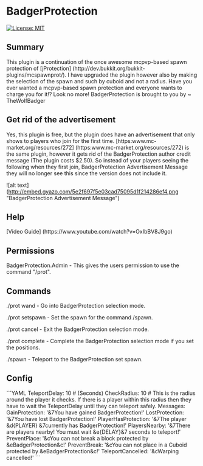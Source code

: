 # BadgerProtection

[![License: MIT](https://img.shields.io/badge/License-MIT-yellow.svg)](https://opensource.org/licenses/MIT)

<h2>Summary</h2>
This plugin is a continuation of the once awesome mcpvp-based spawn protection of [jProtection] (http://dev.bukkit.org/bukkit-plugins/mcspawnprot/). I have upgraded the plugin however also by making the selection of the spawn and such by cuboid and not a radius. Have you ever wanted a mcpvp-based spawn protection and everyone wants to charge you for it!? Look no more! BadgerProtection is brought to you by ~ TheWolfBadger

<h2>Get rid of the advertisement</h2>
Yes, this plugin is free, but the plugin does have an advertisement that only shows to players who join for the first time. [https:www.mc-market.org/resources/272] (https:www.mc-market.org/resources/272) is the same plugin, however it gets rid of the BadgerProtection author credit message (The plugin costs $2.50). So instead of your players seeing the following when they first join, BadgerProtection Advertisement Message they will no longer see this since the version does not include it.

![alt text] (http://embed.gyazo.com/5e2f697f5e03cad75095d1f214286ef4.png "BadgerProtection Advertisement Message")

<h2>Help</h2>
[Video Guide] (https://www.youtube.com/watch?v=OxIbBV8J9go)

<h2>Permissions</h2>
BadgerProtection.Admin - This gives the users permission to use the command "/prot".

<h2>Commands</h2>
./prot wand - Go into BadgerProtection selection mode.

./prot setspawn - Set the spawn for the command /spawn.

./prot cancel - Exit the BadgerProtection selection mode.

./prot complete - Complete the BadgerProtection selection mode if you set the positions.

./spawn - Teleport to the BadgerProtection set spawn.

<h2>Config</h2>
```YAML
TeleportDelay: 10 # (Seconds)
CheckRadius: 10 # This is the radius around the player it checks. If there is a player within this radius then they have to wait the TeleportDelay until they can teleport safely.
Messages:
  GainProtection: '&7You have gained BadgerProtection!'
  LostProtection: '&7You have lost BadgerProtection!'
  PlayerHasProtection: '&7The player &d{PLAYER} &7currently has BadgerProtection!'
  PlayersNearby: '&7There are players nearby! You must wait &e{DELAY}&7 seconds to teleport!'
  PreventPlace: '&cYou can not break a block protected by &eBadgerProtection&c!'
  PreventBreak: '&cYou can not place in a Cuboid protected by &eBadgerProtection&c!'
  TeleportCancelled: '&cWarping cancelled!'
```  
